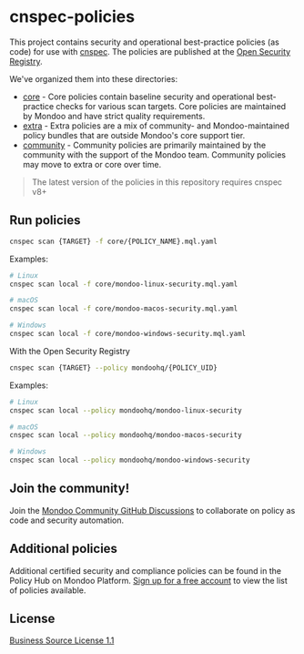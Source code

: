 # cnspec-policies

This project contains security and operational best-practice policies (as code) for use with [cnspec](https://github.com/mondoohq/cnspec). The policies are published at the [Open Security Registry](https://mondoo.com/registry).

We've organized them into these directories:

- [core](core) - Core policies contain baseline security and operational best-practice checks for various scan targets. Core policies are maintained by Mondoo and have strict quality requirements.
- [extra](extra) - Extra policies are a mix of community- and Mondoo-maintained policy bundles that are outside Mondoo's core support tier.
- [community](community) - Community policies are primarily maintained by the community with the support of the Mondoo team. Community policies may move to extra or core over time. 

> The latest version of the policies in this repository requires cnspec v8+

## Run policies

```bash
cnspec scan {TARGET} -f core/{POLICY_NAME}.mql.yaml
```

Examples:

```bash
# Linux
cnspec scan local -f core/mondoo-linux-security.mql.yaml

# macOS
cnspec scan local -f core/mondoo-macos-security.mql.yaml

# Windows
cnspec scan local -f core/mondoo-windows-security.mql.yaml
```

With the Open Security Registry

```bash
cnspec scan {TARGET} --policy mondoohq/{POLICY_UID}
```

Examples:

```bash
# Linux
cnspec scan local --policy mondoohq/mondoo-linux-security

# macOS
cnspec scan local --policy mondoohq/mondoo-macos-security

# Windows
cnspec scan local --policy mondoohq/mondoo-windows-security
```

## Join the community!

Join the [Mondoo Community GitHub Discussions](https://github.com/orgs/mondoohq/discussions) to collaborate on policy as code and security automation.

## Additional policies

Additional certified security and compliance policies can be found in the Policy Hub on Mondoo Platform. [Sign up for a free account](https://mondoo.com/pricing) to view the list of policies available.

## License

[Business Source License 1.1](LICENSE)
